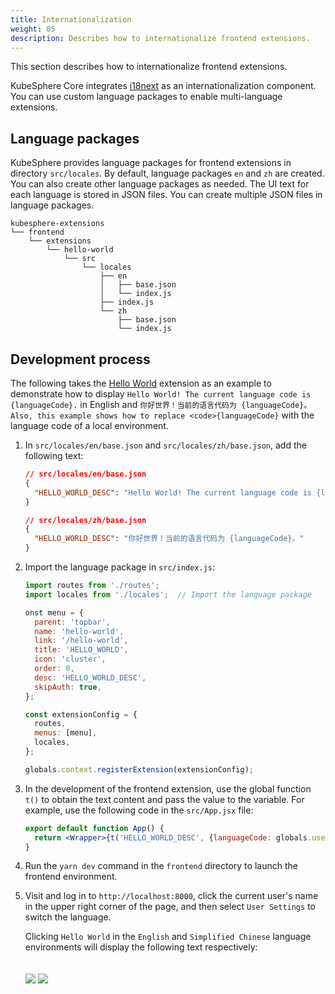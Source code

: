 ```yaml
---
title: Internationalization
weight: 05
description: Describes how to internationalize frontend extensions.
---
```


This section describes how to internationalize frontend extensions.

KubeSphere Core integrates [i18next](https://www.i18next.com/) as an internationalization component. You can use custom language packages to enable multi-language extensions.

## Language packages

KubeSphere provides language packages for frontend extensions in directory `src/locales`. By default, language packages `en` and `zh` are created. You can also create other language packages as needed. The UI text for each language is stored in JSON files. You can create multiple JSON files in language packages.

```shell
kubesphere-extensions
└── frontend
    └── extensions
        └── hello-world
            └── src
                └── locales
                    ├── en
                    │   ├── base.json
                    │   └── index.js
                    ├── index.js
                    └── zh
                        ├── base.json
                        └── index.js
```

## Development process

The following takes the [Hello World](../../quickstart/hello-world-extension/) extension as an example to demonstrate how to display `Hello World! The current language code is {languageCode}.` in English and `你好世界！当前的语言代码为 {languageCode}。Also, this example shows how to replace <code>{languageCode}` with the language code of a local environment.

1. In `src/locales/en/base.json` and `src/locales/zh/base.json`, add the following text:

   ```json
   // src/locales/en/base.json
   {
     "HELLO_WORLD_DESC": "Hello World! The current language code is {languageCode}."
   }
   ```

   ```json
   // src/locales/zh/base.json
   {
     "HELLO_WORLD_DESC": "你好世界！当前的语言代码为 {languageCode}。"
   }
   ```

2. Import the language package in `src/index.js`:

   ```js
   import routes from './routes';
   import locales from './locales';  // Import the language package

   onst menu = {
     parent: 'topbar',
     name: 'hello-world',
     link: '/hello-world',
     title: 'HELLO_WORLD',
     icon: 'cluster',
     order: 0,
     desc: 'HELLO_WORLD_DESC',
     skipAuth: true,
   };

   const extensionConfig = {
     routes,
     menus: [menu],
     locales,
   };

   globals.context.registerExtension(extensionConfig);
   ```

3. In the development of the frontend extension, use the global function `t()` to obtain the text content and pass the value to the variable. For example, use the following code in the `src/App.jsx` file:

   ```jsx
   export default function App() {
     return <Wrapper>{t('HELLO_WORLD_DESC', {languageCode: globals.user.lang})}</Wrapper>;
   }
   ```

4. Run the `yarn dev` command in the `frontend` directory to launch the frontend environment.

5. Visit and log in to `http://localhost:8000`, click the current user's name in the upper right corner of the page, and then select `User Settings` to switch the language.

   Clicking `Hello World` in the `English` and `Simplified Chinese` language environments will display the following text respectively:

   <img src="./locale-demo-en.png" style="margin: 0px" />

   <img src="./locale-demo-zh.png" style="margin: 20px 0px 0px" />
